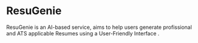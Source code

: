 # ResuGenie
ResuGenie is an AI-based service, aims to help users generate profissional and ATS applicable Resumes using a User-Friendly Interface .
